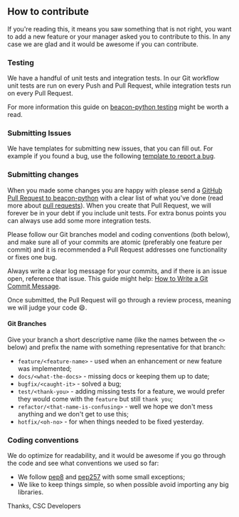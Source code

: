 ## How to contribute

If you're reading this, it means you saw something that is not right, you want to add a new feature or your manager asked you to contribute to this. In any case we are glad and it would be awesome if you can contribute.

### Testing

We have a handful of unit tests and integration tests. In our Git workflow unit tests are run on every Push and Pull Request, while integration tests run on every Pull Request.

For more information this guide on [beacon-python testing](https://beacon-python.readthedocs.io/en/latest/testing.html) might be worth a read.

### Submitting Issues

We have templates for submitting new issues, that you can fill out. For example if you found a bug, use the following [template to report a bug](https://github.com/CSCfi/beacon-python/issues/new?template=bug_report.md).


### Submitting changes

When you made some changes you are happy with please send a [GitHub Pull Request to beacon-python](https://github.com/CSCfi/beacon-python/pull/new/master) with a clear list of what you've done (read more about [pull requests](https://help.github.com/en/articles/about-pull-requests)). When you create that Pull Request, we will forever be in your debt if you include unit tests. For extra bonus points you can always use add some more integration tests.

Please follow our Git branches model and coding conventions (both below), and make sure all of your commits are atomic (preferably one feature per commit) and it is recommended a Pull Request addresses one functionality or fixes one bug.

Always write a clear log message for your commits, and if there is an issue open, reference that issue. This guide might help: [How to Write a Git Commit Message](https://chris.beams.io/posts/git-commit/).

Once submitted, the Pull Request will go through a review process, meaning we will judge your code :smile:.

#### Git Branches

Give your branch a short descriptive name (like the names between the `<>` below) and prefix the name with something representative for that branch:

   * `feature/<feature-name>` - used when an enhancement or new feature was implemented;
   * `docs/<what-the-docs>` - missing docs or keeping them up to date;
   * `bugfix/<caught-it>` - solved a bug;
   * `test/<thank-you>` - adding missing tests for a feature, we would prefer they would come with the `feature` but still `thank you`;
   * `refactor/<that-name-is-confusing>` - well we hope we don't mess anything and we don't get to use this;
   * `hotfix/<oh-no>` - for when things needed to be fixed yesterday.


### Coding conventions

We do optimize for readability, and it would be awesome if you go through the code and see what conventions we used so far:

  * We follow [pep8](https://www.python.org/dev/peps/pep-0008/) and [pep257](https://www.python.org/dev/peps/pep-0257/) with some small exceptions;
  * We like to keep things simple, so when possible avoid importing any big libraries.

Thanks,
CSC Developers
